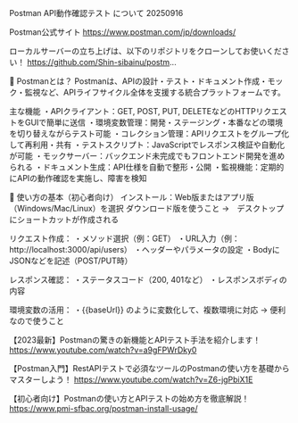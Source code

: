Postman API動作確認テスト について 20250916

Postman公式サイト
https://www.postman.com/jp/downloads/

ローカルサーバーの立ち上げは、以下のリポジトリをクローンしてお使いください！
https://github.com/Shin-sibainu/postm...

🚀 Postmanとは？
Postmanは、APIの設計・テスト・ドキュメント作成・モック・監視など、APIライフサイクル全体を支援する統合プラットフォームです。

主な機能
・APIクライアント：GET, POST, PUT, DELETEなどのHTTPリクエストをGUIで簡単に送信
・環境変数管理：開発・ステージング・本番などの環境を切り替えながらテスト可能
・コレクション管理：APIリクエストをグループ化して再利用・共有
・テストスクリプト：JavaScriptでレスポンス検証や自動化が可能
・モックサーバー：バックエンド未完成でもフロントエンド開発を進められる
・ドキュメント生成：API仕様を自動で整形・公開
・監視機能：定期的にAPIの動作確認を実施し、障害を検知

🧰 使い方の基本（初心者向け）
インストール：Web版またはアプリ版（Windows/Mac/Linux）を選択
ダウンロード版を使うこと →　デスクトップにショートカットが作成される

リクエスト作成：
・メソッド選択（例：GET）
・URL入力（例：http://localhost:3000/api/users）
・ヘッダーやパラメータの設定
・BodyにJSONなどを記述（POST/PUT時）

レスポンス確認：
・ステータスコード（200, 401など）
・レスポンスボディの内容

環境変数の活用：
・{{baseUrl}} のように変数化して、複数環境に対応 → 便利なので使うこと

【2023最新】Postmanの驚きの新機能とAPIテスト手法を紹介します！
https://www.youtube.com/watch?v=a9gFPWrDky0

【Postman入門】RestAPIテストで必須なツールのPostmanの使い方を基礎からマスターしよう！
https://www.youtube.com/watch?v=Z6-jgPbiX1E

【初心者向け】Postmanの使い方とAPIテストの始め方を徹底解説！
https://www.pmi-sfbac.org/postman-install-usage/